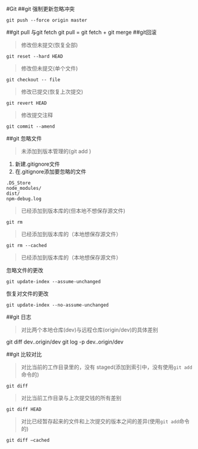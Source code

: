 #Git
##git 强制更新忽略冲突
```
git push --force origin master
```
##git pull 与git fetch
git pull = git fetch + git merge
##git回滚
>修改但未提交(恢复全部)

```
git reset --hard HEAD
```

>修改但未提交(单个文件)

```
git checkout -- file
```
>修改已提交(恢复上次提交)

```
git revert HEAD 
```
>修改提交注释

```
git commit --amend
```
##git 忽略文件
>未添加到版本管理的(git add )

1.	新建.gitignore文件
2.	在.gitignore添加要忽略的文件
```
.DS_Store
node_modules/
dist/
npm-debug.log
```
>已经添加到版本库的(但本地不想保存源文件)

```
git rm
```
>已经添加到版本库的（本地想保存源文件）


```
git rm --cached 
```
>已经添加到版本库的（本地想保存源文件）

忽略文件的更改
```
git update-index --assume-unchanged
```
恢复对文件的更改
```
git update-index --no-assume-unchanged
```

##git 日志

>对比两个本地仓库(dev)与远程仓库(origin/dev)的具体差别

git diff dev..origin/dev
git log -p dev..origin/dev

##git 比较对比

>对比当前的工作目录里的，没有 staged(添加到索引中，没有使用`git add`命令的)
```
git diff 
```

>对比当前工作目录与上次提交钱的所有差别

```
git diff HEAD
```
>对比已经暂存起来的文件和上次提交的版本之间的差异(使用`git add`命令的)

```
git diff –cached
```